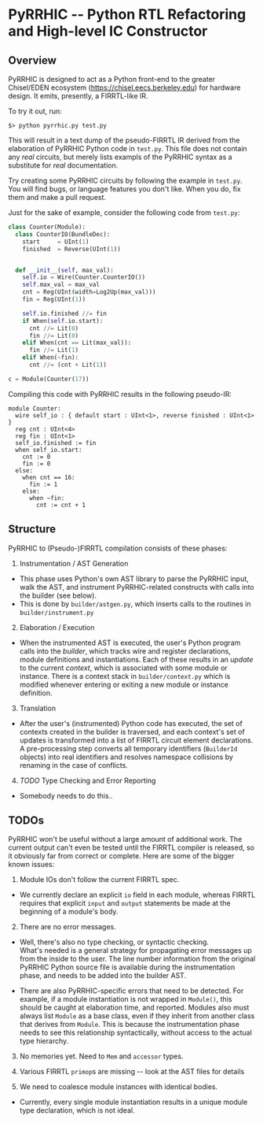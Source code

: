 # PyRRHIC -- Python RTL Refactoring and High-level IC Constructor

## Overview
PyRRHIC is designed to act as a Python front-end to the greater Chisel/EDEN
ecosystem (https://chisel.eecs.berkeley.edu) for hardware design.  It
emits, presently, a FIRRTL-like IR.

To try it out, run:

```
$> python pyrrhic.py test.py
```

This will result in a text dump of the pseudo-FIRRTL IR derived from the
elaboration of PyRRHIC Python code in `test.py`.  This file does not
contain any _real_ circuits, but merely lists exampls of the PyRRHIC 
syntax as a substitute for _real_ documentation.

Try creating some PyRRHIC circuits by following the example in `test.py`.
You will find bugs, or language features you don't like.  When you do,
fix them and make a pull request.

Just for the sake of example, consider the following code from `test.py`:
```python
class Counter(Module):
  class CounterIO(BundleDec):
    start     = UInt(1)
    finished  = Reverse(UInt(1))


  def __init__(self, max_val):
    self.io = Wire(Counter.CounterIO())
    self.max_val = max_val
    cnt = Reg(UInt(width=Log2Up(max_val)))
    fin = Reg(UInt(1))

    self.io.finished //= fin
    if When(self.io.start):
      cnt //= Lit(0)
      fin //= Lit(0)
    elif When(cnt == Lit(max_val)):
      fin //= Lit(1)
    elif When(~fin):
      cnt //= (cnt + Lit(1))

c = Module(Counter(17))
```

Compiling this code with PyRRHIC results in the following pseudo-IR:

```
module Counter:
  wire self_io : { default start : UInt<1>, reverse finished : UInt<1> }
  reg cnt : UInt<4>
  reg fin : UInt<1>
  self_io.finished := fin
  when self_io.start:
    cnt := 0
    fin := 0
  else:
    when cnt == 16:
      fin := 1
    else:
      when ~fin:
        cnt := cnt + 1
```

## Structure

PyRRHIC to (Pseudo-)FIRRTL compilation consists of these phases:

1. Instrumentation / AST Generation

  - This phase uses Python's own AST library to parse the PyRRHIC input,
    walk the AST, and instrument PyRRHIC-related constructs with calls into
    the builder (see below).
   - This is done by `builder/astgen.py`, which
    inserts calls to the routines in `builder/instrument.py`

2. Elaboration / Execution
  - When the instrumented AST is executed, the user's Python program calls
  into the *builder*, which tracks wire and register declarations, module
  definitions and instantiations.  Each of these results in an *update* to
  the current *context*, which is associated with some module or instance.
  There is a context stack in `builder/context.py` which is modified
  whenever entering or exiting a new module or instance definition.

3. Translation

  - After the user's (instrumented) Python code has executed, the set of
  contexts created in the builder is traversed, and each context's set 
  of updates is transformed into a list of FIRRTL circuit element 
  declarations.  A pre-processing step converts all temporary identifiers
  (`BuilderId` objects) into real identifiers and resolves namespace
  collisions by renaming in the case of conflicts.

4. *TODO* Type Checking and Error Reporting
  
  - Somebody needs to do this..

## TODOs

PyRRHIC won't be useful without a large amount of additional work.  The
current output can't even be tested until the FIRRTL compiler is released,
so it obviously far from correct or complete.  Here are some of the bigger
known issues:

1. Module IOs don't follow the current FIRRTL spec.
  
  - We currently declare an explicit `io` field in each module, whereas
  FIRRTL requires that explicit `input` and `output` statements be made
  at the beginning of a module's body.

2. There are no error messages.
  
  - Well, there's also no type checking, or syntactic checking.  
  What's needed
  is a general strategy for propagating error messages up from the inside
  to the user.  The line number information from the original PyRRHIC
  Python source file is available during the instrumentation phase, and
  needs to be added into the builder AST.
  
  - There are also PyRRHIC-specific errors that need to be detected. For
  example, if a module instantiation is not wrapped in `Module()`, this
  should be caught at elaboration time, and reported.  Modules also
  must always list `Module` as a base class, even if they inherit from
  another class that derives from `Module`.  This is because the 
  instrumentation phase needs to see this relationship syntactically, 
  without access to the actual type hierarchy.

3. No memories yet.  Need to `Mem` and `accessor` types.

4. Various FIRRTL `primop`s are missing -- look at the AST files for details

5. We need to coalesce module instances with identical bodies. 

  - Currently, every single module instantiation results in a unique module
  type declaration, which is not ideal.
